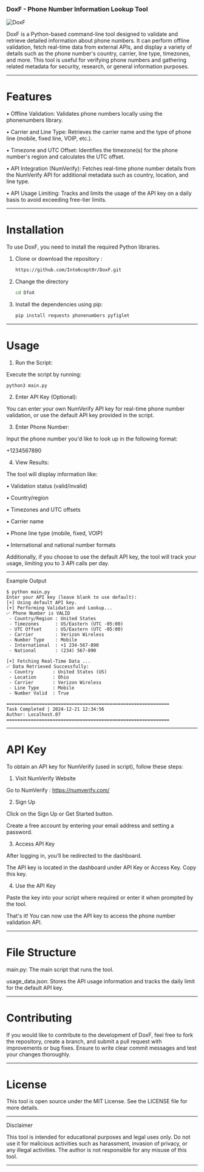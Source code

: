 ### DoxF - Phone Number Information Lookup Tool

![DoxF](https://github.com/user-attachments/assets/32c440e3-16fa-45f4-ae9b-dc95e9bd6a9f)

DoxF is a Python-based command-line tool designed to validate and retrieve detailed information about phone numbers. It can perform offline validation, fetch real-time data from external APIs, and display a variety of details such as the phone number's country, carrier, line type, timezones, and more. This tool is useful for verifying phone numbers and gathering related metadata for security, research, or general information purposes.


---

# Features

• Offline Validation: Validates phone numbers locally using the phonenumbers library.

• Carrier and Line Type: Retrieves the carrier name and the type of phone line (mobile, fixed line, VOIP, etc.).

• Timezone and UTC Offset: Identifies the timezone(s) for the phone number's region and calculates the UTC offset.

• API Integration (NumVerify): Fetches real-time phone number details from the NumVerify API for additional metadata such as country, location, and line type.

• API Usage Limiting: Tracks and limits the usage of the API key on a daily basis to avoid exceeding free-tier limits.



---

# Installation

To use DoxF, you need to install the required Python libraries.

1. Clone or download the repository :

   ```bash
   https://github.com/Inte6cept0r/DoxF.git

2. Change the directory


   ```bash
   cd DfoX

4. Install the dependencies using pip:

    ```bash
    pip install requests phonenumbers pyfiglet
    ```



---

# Usage

1. Run the Script:

Execute the script by running:

    
    python3 main.py





2. Enter API Key (Optional):

You can enter your own NumVerify API key for real-time phone number validation, or use the default API key provided in the script.





3. Enter Phone Number:

Input the phone number you'd like to look up in the following format:

+1234567890





4. View Results:


The tool will display information like:


• Validation status (valid/invalid)

• Country/region

• Timezones and UTC offsets

• Carrier name

• Phone line type (mobile, fixed, VOIP)

• International and national number formats



Additionally, if you choose to use the default API key, the tool will track your usage, limiting you to 3 API calls per day.




---
Example Output
```
$ python main.py
Enter your API key (leave blank to use default): 
[+] Using default API key.
[+] Performing Validation and Lookup...
✅ Phone Number is VALID
 - Country/Region : United States
 - Timezones      : US/Eastern (UTC -05:00)
 - UTC Offset     : US/Eastern (UTC -05:00)
 - Carrier        : Verizon Wireless
 - Number Type    : Mobile
 - International  : +1 234-567-890
 - National       : (234) 567-890

[+] Fetching Real-Time Data ...
✅ Data Retrieved Successfully:
 - Country       : United States (US)
 - Location      : Ohio
 - Carrier       : Verizon Wireless
 - Line Type     : Mobile
 - Number Valid  : True

============================================================
Task Completed | 2024-12-21 12:34:56
Author: Localhost.07
============================================================
```

---

# API Key

To obtain an API key for NumVerify (used in script), follow these steps:

1. Visit NumVerify Website

Go to NumVerify : https://numverify.com/

2. Sign Up

Click on the Sign Up or Get Started button.

Create a free account by entering your email address and setting a password.


3. Access API Key

After logging in, you’ll be redirected to the dashboard.

The API key is located in the dashboard under API Key or Access Key. Copy this key.


4. Use the API Key

Paste the key into your script where required or enter it when prompted by the tool.


That's it! You can now use the API key to access the phone number validation API.

---

# File Structure

main.py: The main script that runs the tool.

usage_data.json: Stores the API usage information and tracks the daily limit for the default API key.



---

# Contributing

If you would like to contribute to the development of DoxF, feel free to fork the repository, create a branch, and submit a pull request with improvements or bug fixes. Ensure to write clear commit messages and test your changes thoroughly.


---

# License

This tool is open source under the MIT License. See the LICENSE file for more details.


---

Disclaimer

This tool is intended for educational purposes and legal uses only. Do not use it for malicious activities such as harassment, invasion of privacy, or any illegal activities. The author is not responsible for any misuse of this tool.


---
